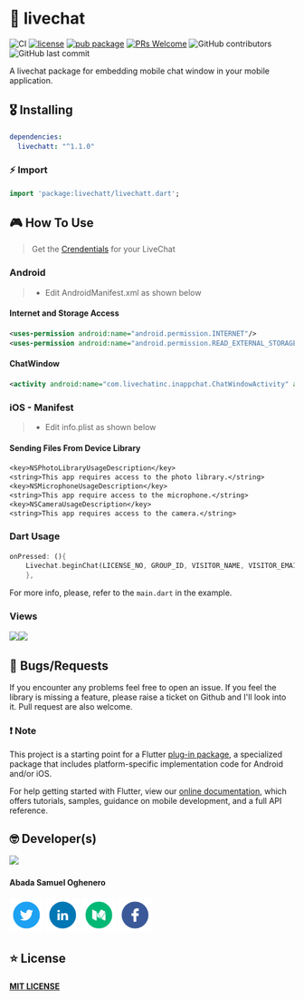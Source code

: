 # 💬 livechat

![CI](https://github.com/mastersam07/livechat/workflows/CI/badge.svg?style=flat-square)
[![license](https://img.shields.io/badge/license-MIT-success.svg?style=flat-square)](https://github.com/Mastersam07/livechat/blob/master/LICENSE)
[![pub package](https://img.shields.io/pub/v/livechatt.svg?color=success&style=flat-square)](https://pub.dartlang.org/packages/livechatt)
[![PRs Welcome](https://img.shields.io/badge/PRs-welcome-success.svg?style=flat-square)](https://github.com/Mastersam07/livechat/pulls)
![GitHub contributors](https://img.shields.io/github/contributors/mastersam07/livechat?color=success&style=flat-square)
![GitHub last commit](https://img.shields.io/github/last-commit/mastersam07/livechat?style=flat-square)

A livechat package for embedding mobile chat window in your mobile application.

## 🎖 Installing

```yaml
dependencies:
  livechatt: "^1.1.0"
```

### ⚡️ Import

```dart
import 'package:livechatt/livechatt.dart';
```

## 🎮 How To Use

> Get the [Crendentials](https://www.livechat.com) for your LiveChat 

### Android
>- Edit AndroidManifest.xml as shown below

#### Internet and Storage Access
```xml
<uses-permission android:name="android.permission.INTERNET"/>
<uses-permission android:name="android.permission.READ_EXTERNAL_STORAGE" />
```

#### ChatWindow
```xml
<activity android:name="com.livechatinc.inappchat.ChatWindowActivity" android:configChanges="orientation|screenSize" />
```

### iOS - Manifest
>- Edit info.plist as shown below

#### Sending Files From Device Library
```plist
<key>NSPhotoLibraryUsageDescription</key>
<string>This app requires access to the photo library.</string>
<key>NSMicrophoneUsageDescription</key>
<string>This app require access to the microphone.</string>
<key>NSCameraUsageDescription</key>
<string>This app requires access to the camera.</string>
```

### Dart Usage

```dart
onPressed: (){
    Livechat.beginChat(LICENSE_NO, GROUP_ID, VISITOR_NAME, VISITOR_EMAIL);
    },
```

For more info, please, refer to the `main.dart` in the example.

### Views

<img src="https://github.com/Mastersam07/livechat/raw/master/assets/1.png" width="250"><img src="https://github.com/Mastersam07/livechat/raw/master/assets/2.png" width="250">

## 🐛 Bugs/Requests

If you encounter any problems feel free to open an issue. If you feel the library is
missing a feature, please raise a ticket on Github and I'll look into it.
Pull request are also welcome.

### ❗️ Note

This project is a starting point for a Flutter
[plug-in package](https://flutter.dev/developing-packages/),
a specialized package that includes platform-specific implementation code for
Android and/or iOS.

For help getting started with Flutter, view our 
[online documentation](https://flutter.dev/docs), which offers tutorials, 
samples, guidance on mobile development, and a full API reference.

## 🤓 Developer(s)

[<img src="https://avatars3.githubusercontent.com/u/31275429?s=460&u=b935d608a06c1604bae1d971e69a731480a27d46&v=4" width="180" />](https://mastersam.tech)
#### **Abada Samuel Oghenero**
<p>
<a href="https://twitter.com/mastersam_"><img src="https://github.com/aritraroy/social-icons/blob/master/twitter-icon.png?raw=true" width="60"></a>
<a href="https://linkedin.com/in/abada-samuel/"><img src="https://github.com/aritraroy/social-icons/blob/master/linkedin-icon.png?raw=true" width="60"></a>
<a href="https://medium.com/@sammytech"><img src="https://github.com/aritraroy/social-icons/blob/master/medium-icon.png?raw=true" width="60"></a>
<a href="https://facebook.com/abada.samueloghenero"><img src="https://github.com/aritraroy/social-icons/blob/master/facebook-icon.png?raw=true" width="60"></a>
</p>

## ⭐️ License

#### <a href="https://github.com/Mastersam07/livechat/blob/master/LICENSE">MIT LICENSE</a>